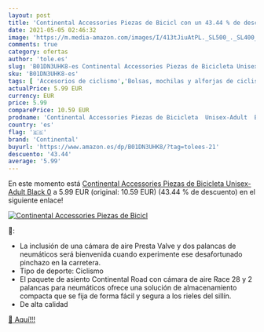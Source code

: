 ```yaml
---
layout: post
title: 'Continental Accessories Piezas de Bicicl con un 43.44 % de descuento'
date: 2021-05-05 02:46:32
image: 'https://m.media-amazon.com/images/I/413tJiuAtPL._SL500_._SL400_.jpg'
comments: true
category: ofertas
author: 'tole.es'
slug: 'B01DN3UHK8-es Continental Accessories Piezas de Bicicleta Unisex-Adult...'
sku: 'B01DN3UHK8-es'
tags: [ 'Accesorios de ciclismo','Bolsas, mochilas y alforjas de ciclismo','Ciclismo','Componentes y repuestos para bicicletas','Cámaras de aire para bicicletas','Deportes y aire libre','Ropa y equipo para deportes','bicicleta','continental', ]
actualPrice: 5.99 EUR
currency: EUR
price: 5.99
comparePrice: 10.59 EUR
prodname: 'Continental Accessories Piezas de Bicicleta  Unisex-Adult  Black  0'
country: 'es'
flag: '🇪🇸'
brand: 'Continental'
buyurl: 'https://www.amazon.es/dp/B01DN3UHK8/?tag=tolees-21'
descuento: '43.44'
average: '5.99'
---
```


En este momento está [Continental Accessories Piezas de Bicicleta  Unisex-Adult  Black  0](https://www.amazon.es/dp/B01DN3UHK8/?tag=tolees-21) a 5.99 EUR (original: 10.59 EUR) (43.44 %  de descuento) en el siguiente enlace!

[![Continental Accessories Piezas de Bicicl](https://m.media-amazon.com/images/I/413tJiuAtPL._SL500_._SL400_.jpg)](https://www.amazon.es/dp/B01DN3UHK8/?tag=tolees-21)

🔎:

- La inclusión de una cámara de aire Presta Valve y dos palancas de neumáticos será bienvenida cuando experimente ese desafortunado pinchazo en la carretera.
- Tipo de deporte: Ciclismo
- El paquete de asiento Continental Road con cámara de aire Race 28 y 2 palancas para neumáticos ofrece una solución de almacenamiento compacta que se fija de forma fácil y segura a los rieles del sillín.
- De alta calidad

[🛒 Aquí!!!](https://www.amazon.es/dp/B01DN3UHK8/?tag=tolees-21)
